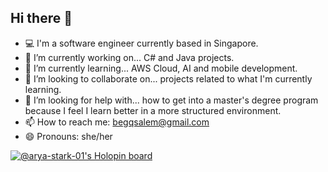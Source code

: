 ## Hi there 👋

<!--
**arya-stark-01/arya-stark-01** is a ✨ _special_ ✨ repository because its `README.md` (this file) appears on your GitHub profile.

Here are some ideas to get you started:

- 🔭 I’m currently working on ...
- 🌱 I’m currently learning ...
- 👯 I’m looking to collaborate on ...
- 🤔 I’m looking for help with ...
- 💬 Ask me about ...
- 📫 How to reach me: ...
- 😄 Pronouns: ...
- ⚡ Fun fact: ...
-->

- :computer: I'm a software engineer currently based in Singapore.
- 🔭 I’m currently working on... C# and Java projects.
- 🌱 I’m currently learning... AWS Cloud, AI and mobile development.
- 👯 I’m looking to collaborate on... projects related to what I'm currently learning.
- 🤔 I’m looking for help with... how to get into a master's degree program because I feel I learn better in a more structured environment.
- 📫 How to reach me: begqsalem@gmail.com
- 😄 Pronouns: she/her

[![@arya-stark-01's Holopin board](https://holopin.io/api/user/board?user=bsalem)](https://www.holopin.io/@bsalem)
